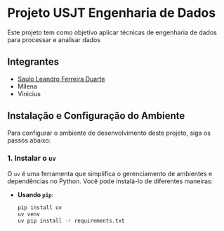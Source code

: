 # Projeto USJT Engenharia de Dados

Este projeto tem como objetivo aplicar técnicas de engenharia de dados para processar e analisar dados

## Integrantes
- [Saulo Leandro Ferreira Duarte](https://github.com/saulo-duarte)
- Milena
- Vinicius

## Instalação e Configuração do Ambiente

Para configurar o ambiente de desenvolvimento deste projeto, siga os passos abaixo:

### 1. Instalar o `uv`

O `uv` é uma ferramenta que simplifica o gerenciamento de ambientes e dependências no Python. Você pode instalá-lo de diferentes maneiras:

- **Usando `pip`**:

  ```bash
  pip install uv
  uv venv
  uv pip install -r requirements.txt
  ```
